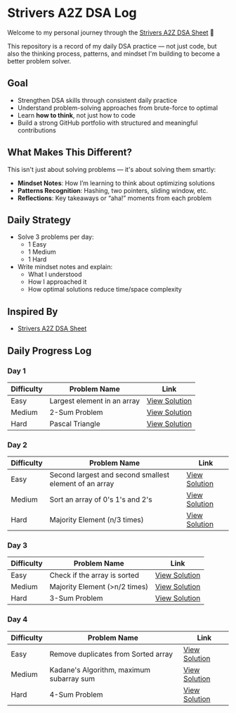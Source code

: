 # Strivers A2Z DSA Log

Welcome to my personal journey through the [Strivers A2Z DSA Sheet](https://takeuforward.org/strivers-a2z-dsa-course/strivers-a2z-dsa-course-sheet-2/) 🚀

This repository is a record of my daily DSA practice — not just code, but also the thinking process, patterns, and mindset I'm building to become a better problem solver.

## Goal

- Strengthen DSA skills through consistent daily practice  
- Understand problem-solving approaches from brute-force to optimal  
- Learn **how to think**, not just how to code  
- Build a strong GitHub portfolio with structured and meaningful contributions  

## What Makes This Different?

This isn't just about solving problems — it's about solving them smartly:

- **Mindset Notes**: How I’m learning to think about optimizing solutions  
- **Patterns Recognition**: Hashing, two pointers, sliding window, etc.  
- **Reflections**: Key takeaways or “aha!” moments from each problem

## Daily Strategy

- Solve 3 problems per day:
  - 1 Easy  
  - 1 Medium  
  - 1 Hard
- Write mindset notes and explain:
  - What I understood
  - How I approached it
  - How optimal solutions reduce time/space complexity

## Inspired By

- [Strivers A2Z DSA Sheet](https://takeuforward.org/strivers-a2z-dsa-course/strivers-a2z-dsa-course-sheet-2/)

## Daily Progress Log

### Day 1
| Difficulty | Problem Name                | Link                    |
|------------|----------------------------|-------------------------|
| Easy       | Largest element in an array| [View Solution](Day%2001/Easy/)   |
| Medium     | 2-Sum Problem              | [View Solution](Day%2001/Medium/) |
| Hard       | Pascal Triangle            | [View Solution](Day%2001/Hard/)   |

### Day 2
| Difficulty | Problem Name                                             | Link                         |
|------------|----------------------------------------------------------|------------------------------|
| Easy       | Second largest and second smallest element of an array  | [View Solution](Day%2002/Easy/)   |
| Medium     | Sort an array of 0's 1's and 2's                         | [View Solution](Day%2002/Medium/) |
| Hard       | Majority Element (n/3 times)                             | [View Solution](Day%2002/Hard/)   |

### Day 3
| Difficulty | Problem Name                           | Link                          |
|------------|----------------------------------------|-------------------------------|
| Easy       | Check if the array is sorted           | [View Solution](Day%2003/Easy/)   |
| Medium     | Majority Element (>n/2 times)          | [View Solution](Day%2003/Medium/) |
| Hard       | 3-Sum Problem                          | [View Solution](Day%2003/Hard/)   |

### Day 4
| Difficulty | Problem Name                               | Link                          |
|------------|--------------------------------------------|-------------------------------|
| Easy       | Remove duplicates from Sorted array        | [View Solution](Day%2004/Easy/)   |
| Medium     | Kadane's Algorithm, maximum subarray sum   | [View Solution](Day%2004/Medium/) |
| Hard       | 4-Sum Problem                              | [View Solution](Day%2004/Hard/)   |

